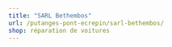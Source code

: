 ```yaml
---
title: "SARL Bethembos"
url: /putanges-pont-ecrepin/sarl-bethembos/
shop: réparation de voitures
---
```

